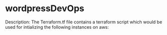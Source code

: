 # wordpressDevOps


Description:
The Terraform.tf file contains a terraform script which would be used for intializing the following instances on aws:

